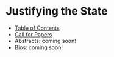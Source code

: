# Justifying the State

- [Table of Contents](https://github.com/gcallah/JustifyingTheState/blob/main/toc.md)
- [Call for Papers](https://github.com/gcallah/JustifyingTheState/blob/main/call.md)
- Abstracts: coming soon!
- Bios: coming soon!

